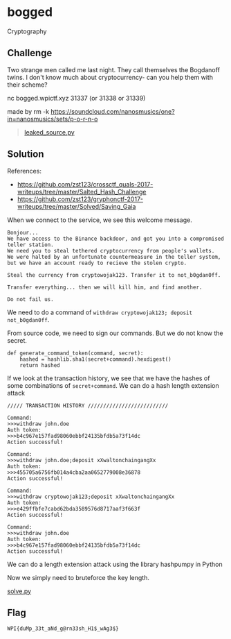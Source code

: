 # bogged
Cryptography

## Challenge 
Two strange men called me last night. They call themselves the Bogdanoff twins. I don't know much about cryptocurrency- can you help them with their scheme?

nc bogged.wpictf.xyz 31337 (or 31338 or 31339)

made by rm -k
https://soundcloud.com/nanosmusics/one?in=nanosmusics/sets/p-o-r-n-o

> [leaked_source.py](leaked_source.py)

## Solution

References:

- https://github.com/zst123/crossctf_quals-2017-writeups/tree/master/Salted_Hash_Challenge
- https://github.com/zst123/gryphonctf-2017-writeups/tree/master/Solved/Saving_Gaia

When we connect to the service, we see this welcome message.

	Bonjour... 
	We have access to the Binance backdoor, and got you into a compromised teller station.
	We need you to steal tethered cryptocurrency from people's wallets.
	We were halted by an unfortunate countermeasure in the teller system, but we have an account ready to recieve the stolen crypto.

	Steal the currency from cryptowojak123. Transfer it to not_b0gdan0ff. 

	Transfer everything... then we will kill him, and find another.

	Do not fail us. 

We need to do a command of `withdraw cryptowojak123; deposit not_b0gdan0ff`.

From source code, we need to sign our commands. But we do not know the secret.

	def generate_command_token(command, secret):
	    hashed = hashlib.sha1(secret+command).hexdigest() 
	    return hashed

If we look at the transaction history, we see that we have the hashes of some combinations of `secret+command`. We can do a hash length extension attack

	///// TRANSACTION HISTORY //////////////////////////

	Command:
	>>>withdraw john.doe
	Auth token:
	>>>b4c967e157fad98060ebbf24135bfdb5a73f14dc
	Action successful!

	Command:
	>>>withdraw john.doe;deposit xXwaltonchaingangXx
	Auth token:
	>>>455705a6756fb014a4cba2aa0652779008e36878
	Action successful!

	Command:
	>>>withdraw cryptowojak123;deposit xXwaltonchaingangXx
	Auth token:
	>>>e429ffbfe7cabd62bda3589576d8717aaf3f663f
	Action successful!

	Command:
	>>>withdraw john.doe
	Auth token:
	>>>b4c967e157fad98060ebbf24135bfdb5a73f14dc
	Action successful!

We can do a length extension attack using the library hashpumpy in Python

Now we simply need to bruteforce the key length.

[solve.py](solve.py)

## Flag

	WPI{duMp_33t_aNd_g@rn33sh_H1$_wAg3$}
